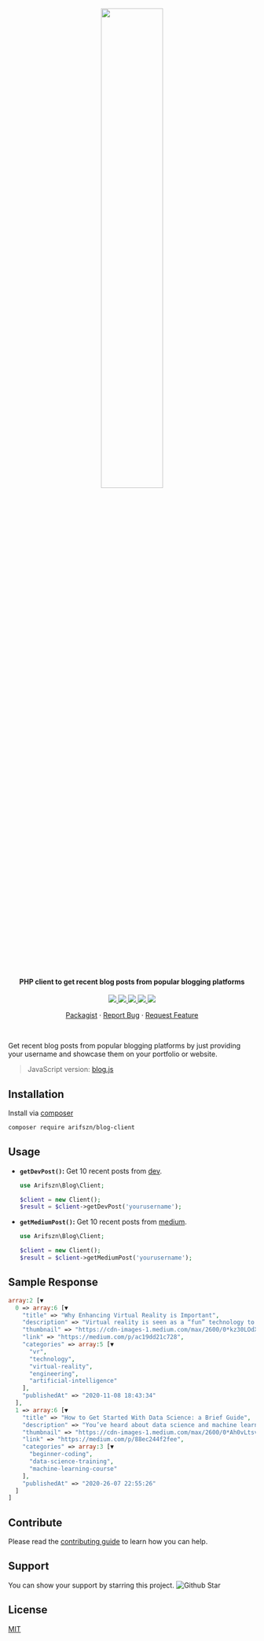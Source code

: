 <br />
<p align="center">
  <img src="https://user-images.githubusercontent.com/45073703/174469932-d3cbf8a0-b6ba-4c64-ab77-456ea4408f87.png" width="50%">

  <h4 align="center">PHP client to get recent blog posts from popular blogging platforms</h4>

  <p align="center">
    <a href="https://packagist.org/packages/arifszn/blog-client">
      <img src="https://img.shields.io/packagist/v/arifszn/blog-client"/>
    </a>
    <a href="https://github.com/arifszn/php-blog-client/blob/main/LICENSE">
        <img src="https://img.shields.io/github/license/arifszn/php-blog-client"/>
    </a>
    <a href="https://github.com/arifszn/php-blog-client/blob/main/CONTRIBUTING.md">
      <img src="https://img.shields.io/badge/contributions-welcome-brightgreen.svg?style=flat"/>
    </a>
    <a href="https://www.buymeacoffee.com/arifszn">
      <img src="https://img.shields.io/badge/sponsor-buy%20me%20a%20coffee-FFDD00?logo=buymeacoffee"/>
    </a>
    <a href="https://twitter.com/intent/tweet?text=PHP%20client%20to%20get%20recent%20blog%20posts%20from%20popular%20blogging%20platforms:&url=https%3A%2F%2Fgithub.com%2Farifszn%2Fphp-blog-client&hashtags=php,opensource,blog,webdev,developers">
      <img src="https://img.shields.io/twitter/url?url=https%3A%2F%2Fgithub.com%2Farifszn%2Fphp-blog-client"/>
    </a>
  </p>

  <p align="center">
    <a href="https://packagist.org/packages/arifszn/blog-client">Packagist</a>
    ·
    <a href="https://github.com/arifszn/php-blog-client/issues">Report Bug</a>
    ·
    <a href="https://github.com/arifszn/php-blog-client/discussions">Request Feature</a>
  </p>
</p>

<br/>

<p>Get recent blog posts from popular blogging platforms by just providing your username and showcase them on your portfolio or website.</p>

> JavaScript version: <a href="https://github.com/arifszn/blog.js">blog.js</a>

## Installation

Install via <a href="https://packagist.org/packages/arifszn/blog-client">composer</a>

```sh
composer require arifszn/blog-client
```

## Usage

- **`getDevPost()`:** Get 10 recent posts from [dev](https://dev.to).

  ```php
  use Arifszn\Blog\Client;

  $client = new Client();
  $result = $client->getDevPost('yourusername');
  ```

- **`getMediumPost()`:** Get 10 recent posts from [medium](https://medium.com).

  ```php
  use Arifszn\Blog\Client;

  $client = new Client();
  $result = $client->getMediumPost('yourusername');
  ```

## Sample Response

```php
array:2 [▼
  0 => array:6 [▼
    "title" => "Why Enhancing Virtual Reality is Important",
    "description" => "Virtual reality is seen as a “fun” technology to some without much...",
    "thumbnail" => "https://cdn-images-1.medium.com/max/2600/0*kz30LOdXT8CyOymh",
    "link" => "https://medium.com/p/ac19dd21c728",
    "categories" => array:5 [▼
      "vr",
      "technology",
      "virtual-reality",
      "engineering",
      "artificial-intelligence"
    ],
    "publishedAt" => "2020-11-08 18:43:34"
  ],
  1 => array:6 [▼
    "title" => "How to Get Started With Data Science: a Brief Guide",
    "description" => "You’ve heard about data science and machine learning, and you want to get started. Maybe you hear...",
    "thumbnail" => "https://cdn-images-1.medium.com/max/2600/0*Ah0vLtsvxqUvRWuS",
    "link" => "https://medium.com/p/88ec244f2fee",
    "categories" => array:3 [▼
      "beginner-coding",
      "data-science-training",
      "machine-learning-course"
    ],
    "publishedAt" => "2020-26-07 22:55:26"
  ]
]
```

## Contribute

Please read the [contributing guide](https://github.com/arifszn/php-blog-client/blob/main/CONTRIBUTING.md) to learn how you can help.

## Support

You can show your support by starring this project. <img src="https://img.shields.io/github/stars/arifszn/php-blog-client?style=social" alt="Github Star">

## License

[MIT](https://github.com/arifszn/php-blog-client/blob/main/LICENSE)
